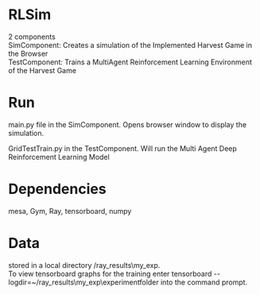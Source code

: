 # RLSim
2 components <br />
SimComponent: Creates a simulation of the Implemented Harvest Game in the Browser<br />
TestComponent: Trains a MultiAgent Reinforcement Learning Environment of the Harvest Game
# Run 
main.py file in the SimComponent. Opens browser window to display the simulation. <br />

GridTestTrain.py in the TestComponent. Will run the Multi Agent Deep Reinforcement Learning Model<br />

# Dependencies
mesa, Gym, Ray, tensorboard, numpy
# Data 
stored in a local directory /ray_results\my_exp. <br />
To view tensorboard graphs for the training enter tensorboard --logdir=~/ray_results\my_exp\experimentfolder into the command prompt.
